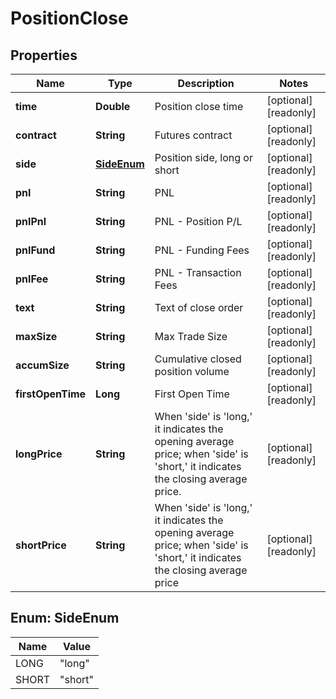 

# PositionClose

## Properties

Name | Type | Description | Notes
------------ | ------------- | ------------- | -------------
**time** | **Double** | Position close time |  [optional] [readonly]
**contract** | **String** | Futures contract |  [optional] [readonly]
**side** | [**SideEnum**](#SideEnum) | Position side, long or short |  [optional] [readonly]
**pnl** | **String** | PNL |  [optional] [readonly]
**pnlPnl** | **String** | PNL - Position P/L |  [optional] [readonly]
**pnlFund** | **String** | PNL - Funding Fees |  [optional] [readonly]
**pnlFee** | **String** | PNL - Transaction Fees |  [optional] [readonly]
**text** | **String** | Text of close order |  [optional] [readonly]
**maxSize** | **String** | Max Trade Size |  [optional] [readonly]
**accumSize** | **String** | Cumulative closed position volume |  [optional] [readonly]
**firstOpenTime** | **Long** | First Open Time |  [optional] [readonly]
**longPrice** | **String** | When &#39;side&#39; is &#39;long,&#39; it indicates the opening average price; when &#39;side&#39; is &#39;short,&#39; it indicates the closing average price. |  [optional] [readonly]
**shortPrice** | **String** | When &#39;side&#39; is &#39;long,&#39; it indicates the opening average price; when &#39;side&#39; is &#39;short,&#39; it indicates the closing average price |  [optional] [readonly]



## Enum: SideEnum

Name | Value
---- | -----
LONG | &quot;long&quot;
SHORT | &quot;short&quot;



